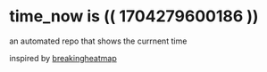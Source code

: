 # time_now is (( 1704279600186 ))

an automated repo that shows the currnent time

inspired by [breakingheatmap](https://github.com/breakingheatmap/breakingheatmap)